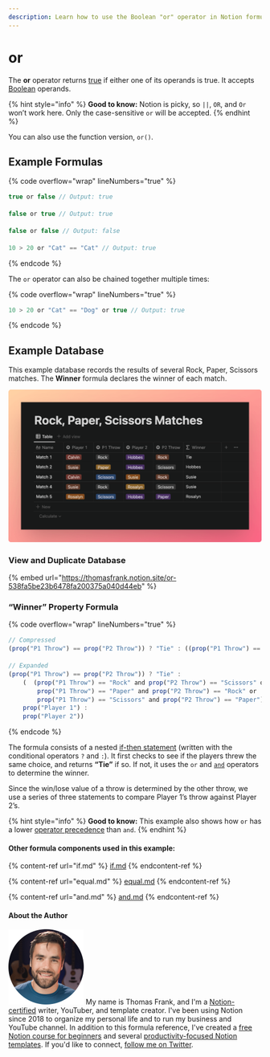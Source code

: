 ```yaml
---
description: Learn how to use the Boolean "or" operator in Notion formulas.
---
```


# or

The **or** operator returns [true](../constants/true.md) if either one of its operands is true. It accepts [Boolean](../../formula-basics/data-types/boolean-checkbox.md) operands.

{% hint style="info" %}
**Good to know:** Notion is picky, so `||`, `OR`, and `Or` won’t work here. Only the case-sensitive `or` will be accepted.
{% endhint %}

You can also use the function version, `or()`.

## Example Formulas

{% code overflow="wrap" lineNumbers="true" %}
```jsx
true or false // Output: true

false or true // Output: true

false or false // Output: false

10 > 20 or "Cat" == "Cat" // Output: true
```
{% endcode %}

The `or` operator can also be chained together multiple times:

{% code overflow="wrap" lineNumbers="true" %}
```jsx
10 > 20 or "Cat" == "Dog" or true // Output: true
```
{% endcode %}

## Example Database

This example database records the results of several Rock, Paper, Scissors matches. The **Winner** formula declares the winner of each match.

![](<../../.gitbook/assets/Rock Paper Scissors - Or Operator Example - Notion Formula.png>)

### View and Duplicate Database

{% embed url="https://thomasfrank.notion.site/or-538fa5be23b6478fa200375a040d44eb" %}

### “Winner” Property Formula

{% code overflow="wrap" lineNumbers="true" %}
```jsx
// Compressed
(prop("P1 Throw") == prop("P2 Throw")) ? "Tie" : ((prop("P1 Throw") == "Rock" and prop("P2 Throw") == "Scissors" or prop("P1 Throw") == "Paper" and prop("P2 Throw") == "Rock" or prop("P1 Throw") == "Scissors" and prop("P2 Throw") == "Paper") ? prop("Player 1") : prop("Player 2"))

// Expanded
(prop("P1 Throw") == prop("P2 Throw")) ? "Tie" : 
    (  (prop("P1 Throw") == "Rock" and prop("P2 Throw") == "Scissors" or 
        prop("P1 Throw") == "Paper" and prop("P2 Throw") == "Rock" or 
        prop("P1 Throw") == "Scissors" and prop("P2 Throw") == "Paper") ? 
    prop("Player 1") : 
    prop("Player 2"))
```
{% endcode %}

The formula consists of a nested [if-then statement](if.md) (written with the conditional operators `?` and `:`). It first checks to see if the players threw the same choice, and returns **“Tie”** if so. If not, it uses the `or` and [`and`](and.md) operators to determine the winner.

Since the win/lose value of a throw is determined by the other throw, we use a series of three statements to compare Player 1’s throw against Player 2’s.

{% hint style="info" %}
**Good to know:** This example also shows how `or` has a lower [operator precedence](../../reference/operator-precedence-and-associativity.md) than `and`.
{% endhint %}

#### Other formula components used in this example:

{% content-ref url="if.md" %}
[if.md](if.md)
{% endcontent-ref %}

{% content-ref url="equal.md" %}
[equal.md](equal.md)
{% endcontent-ref %}

{% content-ref url="and.md" %}
[and.md](and.md)
{% endcontent-ref %}

#### About the Author

<img src="../../.gitbook/assets/Notion Fundamentals with Thomas Frank - Avatar 2021 compressed (1).png" alt="" data-size="line"> My name is Thomas Frank, and I'm a [Notion-certified](https://www.credly.com/badges/95fae13a-17bf-4b4a-a3d2-d58c8a3e6a2a/public\_url) writer, YouTuber, and template creator. I've been using Notion since 2018 to organize my personal life and to run my business and YouTube channel. In addition to this formula reference, I've created a [free Notion course for beginners](https://thomasjfrank.com/fundamentals/) and several [productivity-focused Notion templates](https://thomasjfrank.com/templates/). If you'd like to connect, [follow me on Twitter](https://twitter.com/TomFrankly).

